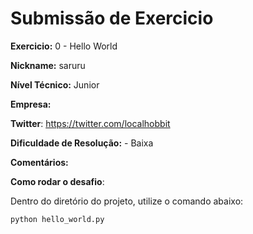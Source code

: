 # Submissão de Exercicio

**Exercicio:** 0 - Hello World

**Nickname:** saruru

**Nível Técnico:** Junior

**Empresa:**

**Twitter**: https://twitter.com/localhobbit

**Dificuldade de Resolução:** - Baixa

**Comentários:**

**Como rodar o desafio**:

Dentro do diretório do projeto, utilize o comando abaixo:

```bash
python hello_world.py
```
